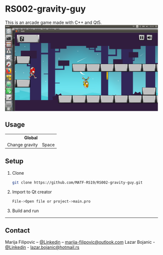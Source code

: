 # RS002-gravity-guy


This is an arcade game made with C++ and Qt5.
![](Screenshot9.png)

## Usage

<table>
  <tr>
    <th colspan="2">Global</th>
  </tr>
  <tr>
    <td>Change gravity</td><td>Space</td>
  </tr>
</table>


## Setup

1. Clone

    ```sh
	git clone https://github.com/MATF-RS19/RS002-gravity-guy.git

    ```

2. Import to Qt creator

    ```sh
	File->Open file or project->main.pro

    ```
3. Build and run

***
## Contact

Marija Filipovic – [@Linkedin](https://www.linkedin.com/in/marija-filipovic/) – marija-filipovic@outlook.com
Lazar Bojanic - [@Linkedin](https://www.linkedin.com/in/lbojanic/) - lazar.bojanic@hotmail.rs


